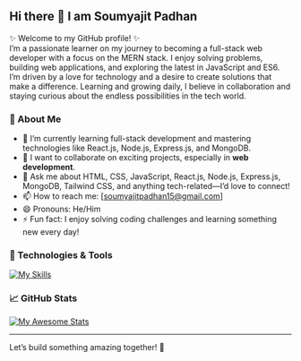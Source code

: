## Hi there 👋 I am Soumyajit Padhan

✨ Welcome to my GitHub profile! ✨  
I’m a passionate learner on my journey to becoming a full-stack web developer with a focus on the MERN stack. I enjoy solving problems, building web applications, and exploring the latest in JavaScript and ES6. I’m driven by a love for technology and a desire to create solutions that make a difference. Learning and growing daily, I believe in collaboration and staying curious about the endless possibilities in the tech world.

### 🌟 About Me 
- 🌱 I’m currently learning full-stack development and mastering technologies like React.js, Node.js, Express.js, and MongoDB.
- 👯 I want to collaborate on exciting projects, especially in **web development**.    
- 💬 Ask me about HTML, CSS, JavaScript, React.js, Node.js, Express.js, MongoDB, Tailwind CSS, and anything tech-related—I’d love to connect!
- 📫 How to reach me: [soumyajitpadhan15@gmail.com] 
- 😄 Pronouns: He/Him  
- ⚡ Fun fact: I enjoy solving coding challenges and learning something new every day!  

### 🔧 Technologies & Tools  
[![My Skills](https://skillicons.dev/icons?i=html,css,js,tailwind,react,redux,nodejs,express,mongodb,vscode,replit,postman,netlify,vercel,git,github)](https://skillicons.dev)


### 📈 GitHub Stats  
[![My Awesome Stats](https://awesome-github-stats.azurewebsites.net/user-stats/soumyajitpadhan?cardType=level&preferLogin=false)](https://git.io/awesome-stats-card) 

---

Let’s build something amazing together! 🚀  
